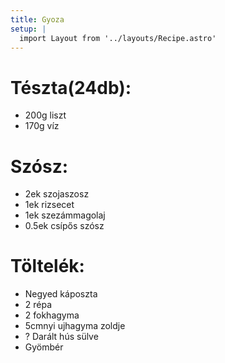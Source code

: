 ```yaml
---
title: Gyoza
setup: |
  import Layout from '../layouts/Recipe.astro'
---
```

# Tészta(24db):

- 200g liszt
- 170g víz

# Szósz:

- 2ek szojaszosz
- 1ek rizsecet
- 1ek szezámmagolaj
- 0.5ek csípős szósz

# Töltelék:

- Negyed káposzta
- 2 répa
- 2 fokhagyma
- 5cmnyi ujhagyma zoldje
- ? Darált hús sülve
- Gyömbér